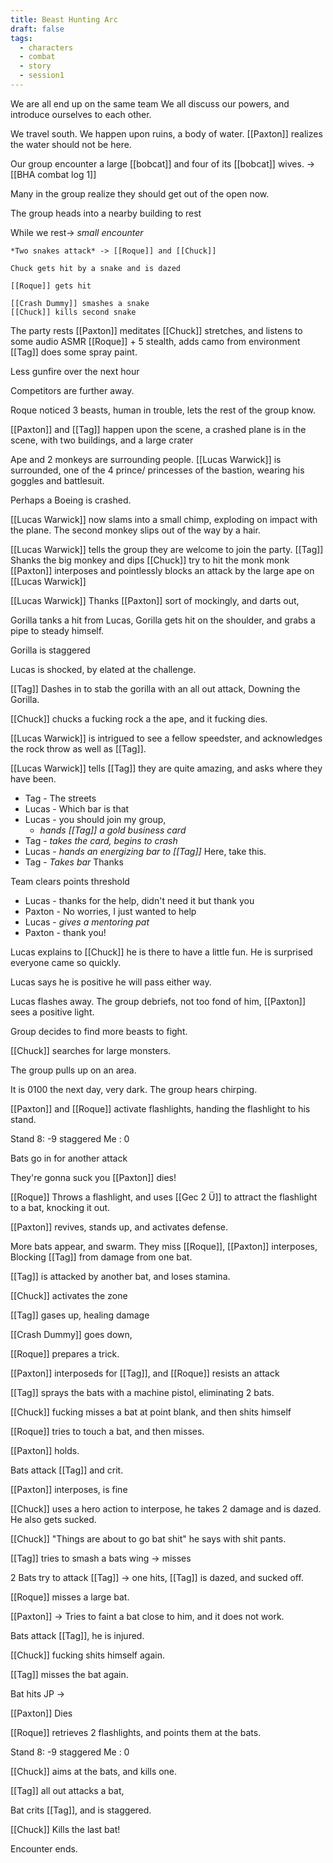 ```yaml
---
title: Beast Hunting Arc
draft: false
tags:
  - characters
  - combat
  - story
  - session1
---
```

We are all end up on the same team
We all discuss our powers, and introduce ourselves to each other. 

We travel south.
We happen upon ruins, a body of water. 
[[Paxton]] realizes the water should not be here.

Our group encounter a large [[bobcat]] and four of its [[bobcat]] wives.
-> [[BHA combat log 1]]

Many in the group realize they should get out of the open now. 

The group heads into a nearby building to rest

While we rest->
*small encounter*
```
*Two snakes attack* -> [[Roque]] and [[Chuck]]

Chuck gets hit by a snake and is dazed

[[Roque]] gets hit 

[[Crash Dummy]] smashes a snake
[[Chuck]] kills second snake
```

The party rests
[[Paxton]] meditates
[[Chuck]] stretches, and listens to some audio ASMR 
[[Roque]] + 5 stealth, adds camo from environment
[[Tag]] does some spray paint. 

Less gunfire over the next hour

Competitors are further away.

Roque noticed 3 beasts, human in trouble, lets the rest of the group know. 

[[Paxton]] and [[Tag]] happen upon the scene, a crashed plane is in the scene, with two buildings, and a large crater

Ape and 2 monkeys are surrounding people. 
[[Lucas Warwick]] is surrounded, one of the 4 prince/ princesses of the bastion, wearing his goggles and battlesuit. 

Perhaps a Boeing is crashed.

[[Lucas Warwick]] now slams into a small chimp, exploding on impact with the plane. The second monkey slips out of the way by a hair. 

[[Lucas Warwick]] tells the group they are welcome to join the party.
[[Tag]] Shanks the big monkey and dips
[[Chuck]] try to hit the monk monk
[[Paxton]] interposes and pointlessly blocks an attack by the large ape on [[Lucas Warwick]]

[[Lucas Warwick]] Thanks [[Paxton]] sort of mockingly, and darts out, 

Gorilla tanks a hit from Lucas, Gorilla gets hit on the shoulder, and grabs a pipe to steady himself. 

Gorilla is staggered

Lucas is shocked, by elated at the challenge. 

[[Tag]] Dashes in to stab the gorilla with an all out attack, Downing the Gorilla. 

[[Chuck]] chucks a fucking rock a the ape, and it fucking dies. 

[[Lucas Warwick]] is intrigued to see a fellow speedster, and acknowledges the rock throw as well as [[Tag]]. 

[[Lucas Warwick]] tells [[Tag]] they are quite amazing, and asks where they have been. 

- Tag - The streets
- Lucas - Which bar is that
- Lucas - you should join my group, 
	- *hands [[Tag]] a gold business card*
- Tag - *takes the card, begins to crash*
- Lucas - *hands an energizing bar to [[Tag]]* Here, take this.
- Tag - *Takes bar* Thanks

Team clears points threshold

- Lucas - thanks for the help, didn't need it but thank you
- Paxton - No worries, I just wanted to help
- Lucas - *gives a mentoring pat*
- Paxton - thank you!

Lucas explains to [[Chuck]] he is there to have a little fun. He is surprised everyone came so quickly. 

Lucas says he is positive he will pass either way. 

Lucas flashes away. 
The group debriefs, not too fond of him, [[Paxton]] sees a positive light.

Group decides to find more beasts to fight. 

[[Chuck]] searches for large monsters. 

The group pulls up on an area. 

It is 0100 the next day, very dark. The group hears chirping. 

[[Paxton]] and [[Roque]] activate flashlights, handing the flashlight to his stand. 

Stand 8: -9 staggered 
Me : 0 

Bats go in for another attack

They're gonna suck you 
[[Paxton]] dies!

[[Roque]] Throws a flashlight, and uses [[Gec 2 Ü]] to attract the flashlight to a bat, knocking it out. 

[[Paxton]] revives, stands up, and activates defense. 

More bats appear, and swarm. They miss [[Roque]], [[Paxton]] interposes, Blocking [[Tag]] from damage from one bat. 

[[Tag]] is attacked by another bat, and loses stamina. 

[[Chuck]] activates the zone

[[Tag]] gases up, healing damage

[[Crash Dummy]] goes down, 

[[Roque]] prepares a trick. 

[[Paxton]] interposeds for [[Tag]], and [[Roque]] resists an attack

[[Tag]] sprays the bats with a machine pistol, eliminating 2 bats. 

[[Chuck]] fucking misses a bat at point blank, and then shits himself

[[Roque]] tries to touch a bat, and then misses. 

[[Paxton]] holds. 

Bats attack [[Tag]] and crit.

[[Paxton]] interposes, is fine

[[Chuck]] uses a hero action to interpose, he takes 2 damage and is dazed. 
He also gets sucked.

[[Chuck]] "Things are about to go bat shit" he says with shit pants. 

[[Tag]] tries to smash a bats wing -> misses 

2 Bats try to attack [[Tag]] ->
one hits, [[Tag]] is dazed, and sucked off. 

[[Roque]] misses a large bat.

[[Paxton]] -> Tries to faint a bat close to him, and it does not work. 

Bats attack [[Tag]], he is injured. 

[[Chuck]] fucking shits himself again. 

[[Tag]] misses the bat again. 

Bat hits JP -> 

[[Paxton]] Dies

[[Roque]] retrieves 2 flashlights, and points them at the bats. 

Stand 8: -9 staggered 
Me : 0

[[Chuck]] aims at the bats, and kills one. 

[[Tag]] all out attacks a bat, 

Bat crits [[Tag]], and is staggered. 

[[Chuck]] Kills the last bat!

Encounter ends. 





